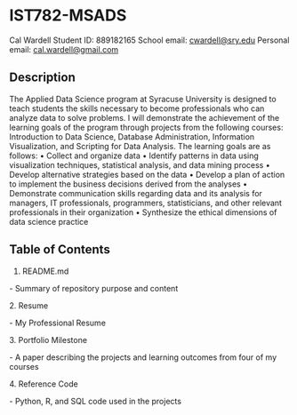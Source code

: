 # IST782-MSADS
Cal Wardell 
Student ID: 889182165 
School email: cwardell@sry.edu
Personal email: cal.wardell@gmail.com
## Description
The Applied Data Science program at Syracuse University is designed to teach students the skills necessary to become professionals who can analyze data to solve problems. I will demonstrate the achievement of the learning goals of the program through projects from the following courses: Introduction to Data Science, Database Administration, Information Visualization, and Scripting for Data Analysis. The learning goals are as follows:
•	Collect and organize data
•	Identify patterns in data using visualization techniques, statistical analysis, and data mining process
•	Develop alternative strategies based on the data
•	Develop a plan of action to implement the business decisions derived from the analyses
•	Demonstrate communication skills regarding data and its analysis for managers, IT professionals, programmers, statisticians, and other relevant professionals in their organization
•	Synthesize the ethical dimensions of data science practice
## Table of Contents
1.	README.md
<p>	- Summary of repository purpose and content<p>
2.	Resume
<p> - My Professional Resume<p>
3.	Portfolio Milestone
<p> - A paper describing the projects and learning outcomes from four of my courses<p>
4.	Reference Code
<p> - Python, R, and SQL code used in the projects <p>

